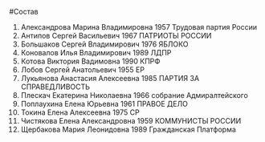 #Состав
1. Александрова Марина Владимировна 1957 Трудовая партия России
2. Антипов Сергей Васильевич 1967 ПАТРИОТЫ РОССИИ
3. Большаков Сергей Владимирович 1976 ЯБЛОКО
4. Коновалов Илья Владимирович 1989 ЛДПР
5. Котова Виктория Вадимовна 1990 КПРФ
6. Лобов Сергей Анатольевич 1955 ЕР
7. Лукьянова Анастасия Алексеевна 1985 ПАРТИЯ ЗА СПРАВЕДЛИВОСТЬ
8. Плескач Екатерина Николаевна 1966 собрание Адмиралтейского
9. Поплаухина Елена Юрьевна 1961 ПРАВОЕ ДЕЛО
10. Токина Елена Алексеевна 1975 СР
11. Чистякова Елена Александровна 1959 КОММУНИСТЫ РОССИИ
12. Щербакова Мария Леонидовна 1989 Гражданская Платформа
